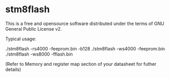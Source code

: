 stm8flash
=========

This is a free and opensource software distributed under the terms of GNU General Public License v2.

Typical usage:

./stm8flash -rs4000 -feeprom.bin -b128
./stm8flash -ws4000 -feeprom.bin
./stm8flash -ws8000 -fflash.bin

(Refer to Memory and register map section of your datasheet for futher details)
